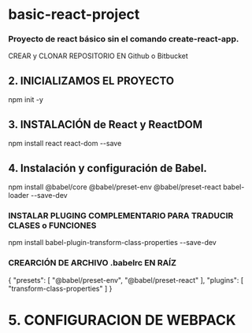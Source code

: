 # basic-react-project
### Proyecto de react básico sin el comando create-react-app.

CREAR y CLONAR REPOSITORIO EN Github o Bitbucket

## 2. INICIALIZAMOS EL PROYECTO
  npm init -y

## 3. INSTALACIÓN de React y ReactDOM
  npm install react react-dom --save

## 4. Instalación y configuración de Babel.
  npm install @babel/core @babel/preset-env @babel/preset-react babel-loader --save-dev

### INSTALAR PLUGING COMPLEMENTARIO PARA TRADUCIR CLASES o FUNCIONES
  npm install babel-plugin-transform-class-properties --save-dev

### CREARCIÓN DE ARCHIVO .babelrc EN RAÍZ
  {
    "presets": [
      "@babel/preset-env",
      "@babel/preset-react"
    ],
    "plugins": [
      "transform-class-properties"
    ]
  }

# 5. CONFIGURACION DE WEBPACK

